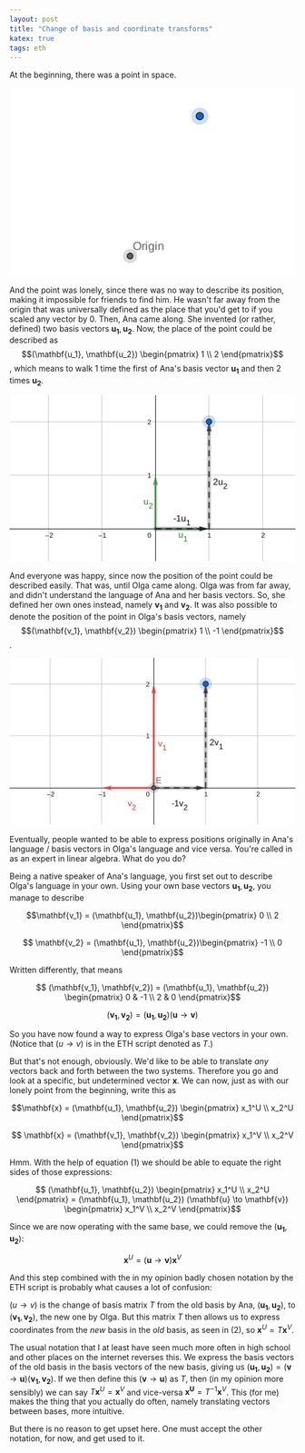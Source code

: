 ```yaml
---
layout: post
title: "Change of basis and coordinate transforms"
katex: true
tags: eth
---
```


At the beginning, there was a point in space.

![Point in space](/assets/img/change_of_basis1.png)

And the point was lonely, since there was no way to describe its position, making it impossible for friends to find him. He wasn't far away from the origin that was universally defined as the place that you'd get to if you scaled any vector by 0.
Then, Ana came along. She invented (or rather, defined) two basis vectors $\mathbf{u_1}, \mathbf{u_2}$. Now, the place of the point could be described as $$(\mathbf{u_1}, \mathbf{u_2}) \begin{pmatrix} 1 \\ 2 \end{pmatrix}$$, which means to walk $1$ time the first of Ana's basis vector $\mathbf{u_1}$ and then $2$ times $\mathbf{u_2}$.

![Ana's basis vectors and point](/assets/img/change_of_basis2.png)

And everyone was happy, since now the position of the point could be described easily. That was, until Olga came along. Olga was from far away, and didn't understand the language of Ana and her basis vectors. So, she defined her own ones instead, namely $\mathbf{v_1}$ and $\mathbf{v_2}$. It was also possible to denote the position of the point in Olga's basis vectors, namely $$(\mathbf{v_1}, \mathbf{v_2}) \begin{pmatrix} 1 \\ -1 \end{pmatrix}$$. 

![Olga's basis vectors and point](/assets/img/change_of_basis3.png)

Eventually, people wanted to be able to express positions originally in Ana's language / basis vectors in Olga's language and vice versa. You're called in as an expert in linear algebra. What do you do?

Being a native speaker of Ana's language, you first set out to describe Olga's language in your own. Using your own base vectors $\mathbf{u_1}, \mathbf{u_2}$, you manage to describe  

$$\mathbf{v_1} = (\mathbf{u_1}, \mathbf{u_2})\begin{pmatrix} 0 \\ 2 \end{pmatrix}$$ 

$$ \mathbf{v_2} = (\mathbf{u_1}, \mathbf{u_2})\begin{pmatrix} -1 \\ 0 \end{pmatrix}$$

Written differently, that means 

$$ (\mathbf{v_1}, \mathbf{v_2}) = (\mathbf{u_1}, \mathbf{u_2}) \begin{pmatrix} 0 & -1 \\ 2 & 0 \end{pmatrix}$$  

$$\tag{1} (\mathbf{v_1}, \mathbf{v_2}) = (\mathbf{u_1}, \mathbf{u_2}) (\mathbf{u} \to \mathbf{v})$$

So you have now found a way to express Olga's base vectors in your own. (Notice that $(u \to v)$ is in the ETH script denoted as $T$.)

But that's not enough, obviously. We'd like to be able to translate _any_ vectors back and forth between the two systems.
Therefore you go and look at a specific, but undetermined vector $\mathbf{x}$. We can now, just as with our lonely point from the beginning, write this as

$$\mathbf{x} = (\mathbf{u_1}, \mathbf{u_2}) \begin{pmatrix} x_1^U \\ x_2^U \end{pmatrix}$$

$$ \mathbf{x} = (\mathbf{v_1}, \mathbf{v_2}) \begin{pmatrix} x_1^V \\ x_2^V \end{pmatrix}$$

Hmm. With the help of equation $(1)$ we should be able to equate the right sides of those expressions:

$$ (\mathbf{u_1}, \mathbf{u_2}) \begin{pmatrix} x_1^U \\ x_2^U \end{pmatrix} = (\mathbf{u_1}, \mathbf{u_2}) (\mathbf{u} \to \mathbf{v}) \begin{pmatrix} x_1^V \\ x_2^V \end{pmatrix}$$

Since we are now operating with the same base, we could remove the $(\mathbf{u_1}, \mathbf{u_2})$:

$$ \tag{2} \mathbf{x}^U = (\mathbf{u} \to \mathbf{v}) \mathbf{x}^V$$

And this step combined with the in my opinion badly chosen notation by the ETH script is probably what causes a lot of confusion: 

$(u \to v)$ is the change of basis matrix $T$ from the old basis by Ana, $(\mathbf{u_1}, \mathbf{u_2})$, to $(\mathbf{v_1}, \mathbf{v_2})$, the new one by Olga. But this matrix $T$ then allows us to express coordinates from the _new_ basis in the _old_ basis, as seen in $(2)$, so $\mathbf{x}^U = T \mathbf{x}^V$.

The usual notation that I at least have seen much more often in high school and other places on the internet reverses this. We express the basis vectors of the old basis in the basis vectors of the new basis, giving us $(\mathbf{u_1}, \mathbf{u_2}) = (\mathbf{v} \to \mathbf{u}) (\mathbf{v_1}, \mathbf{v_2})$. If we then define this $(\mathbf{v} \to \mathbf{u})$ as $T$, then (in my opinion more sensibly) we can say $T \mathbf{x}^U = \mathbf{x}^V$ and vice-versa $\mathbf{x^U} = T^{-1} \mathbf{x}^V$. This (for me) makes the thing that you actually do often, namely translating vectors between bases, more intuitive.

But there is no reason to get upset here. One must accept the other notation, for now, and get used to it. 
